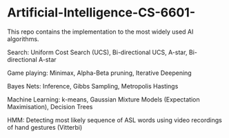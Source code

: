 # Artificial-Intelligence-CS-6601-

This repo contains the implementation to the most widely used AI algorithms.

Search: Uniform Cost Search (UCS), Bi-directional UCS, A-star, Bi-directional A-star

Game playing: Minimax, Alpha-Beta pruning, Iterative Deepening

Bayes Nets: Inference, Gibbs Sampling, Metropolis Hastings

Machine Learning: k-means, Gaussian Mixture Models (Expectation Maximisation), Decision Trees

HMM: Detecting most likely sequence of ASL words using video recordings of hand gestures (Vitterbi)
